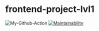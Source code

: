 # frontend-project-lvl1
![My-Github-Action](https://github.com/Svencap/frontend-project-lvl1/workflows/My-Github-Action/badge.svg)
[![Maintainability](https://api.codeclimate.com/v1/badges/42bb0a6443899b549c4e/maintainability)](https://codeclimate.com/github/Svencap/frontend-project-lvl1/maintainability)

